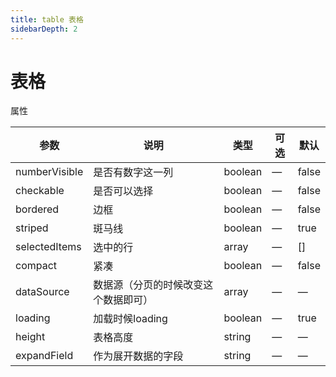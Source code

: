 ```yaml
---
title: table 表格
sidebarDepth: 2
---
```

# 表格

<ClientOnly>
<table-demos />
</ClientOnly>

属性

| 参数         | 说明         | 类型    | 可选         | 默认  |
| ------------ | ------------ | ------- | ------------ | ----- |
| numberVisible      | 是否有数字这一列  | boolean | —  | false |
| checkable      | 是否可以选择  | boolean | —  | false |
| bordered | 边框 | boolean  | — | false  |
| striped | 斑马线 | boolean  | — | true  |
| selectedItems | 选中的行 | array  | —  | [] |
| compact | 紧凑 | boolean  | — | false  |
| dataSource | 数据源（分页的时候改变这个数据即可） | array  | — | —  |
| loading | 加载时候loading | boolean  | — | true  |
| height | 表格高度 | string  | — | —  |
| expandField | 作为展开数据的字段 | string  | — | —  |



